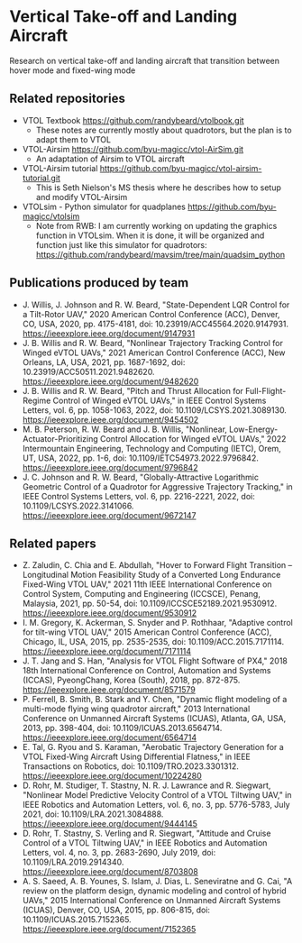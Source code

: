 # Vertical Take-off and Landing Aircraft
Research on vertical take-off and landing aircraft that transition between hover mode and fixed-wing mode

## Related repositories
 - VTOL Textbook  https://github.com/randybeard/vtolbook.git
    - These notes are currently mostly about quadrotors, but the plan is to adapt them to VTOL
 - VTOL-Airsim https://github.com/byu-magicc/vtol-AirSim.git
    - An adaptation of Airsim to VTOL aircraft
 - VTOL-Airsim tutorial  https://github.com/byu-magicc/vtol-airsim-tutorial.git
   - This is Seth Nielson's MS thesis where he describes how to setup and modify VTOL-Airsim
 - VTOLsim - Python simulator for quadplanes https://github.com/byu-magicc/vtolsim
   -  Note from RWB:  I am currently working on updating the graphics function in VTOLsim.  When it is done, it will be organized and function just like this simulator for quadrotors:  https://github.com/randybeard/mavsim/tree/main/quadsim_python 

## Publications produced by team
 - J. Willis, J. Johnson and R. W. Beard, "State-Dependent LQR Control for a Tilt-Rotor UAV," 2020 American Control Conference (ACC), Denver, CO, USA, 2020, pp. 4175-4181, doi: 10.23919/ACC45564.2020.9147931. https://ieeexplore.ieee.org/document/9147931
 - J. B. Willis and R. W. Beard, "Nonlinear Trajectory Tracking Control for Winged eVTOL UAVs," 2021 American Control Conference (ACC), New Orleans, LA, USA, 2021, pp. 1687-1692, doi: 10.23919/ACC50511.2021.9482620. https://ieeexplore.ieee.org/document/9482620
 - J. B. Willis and R. W. Beard, "Pitch and Thrust Allocation for Full-Flight-Regime Control of Winged eVTOL UAVs," in IEEE Control Systems Letters, vol. 6, pp. 1058-1063, 2022, doi: 10.1109/LCSYS.2021.3089130. https://ieeexplore.ieee.org/document/9454502
 - M. B. Peterson, R. W. Beard and J. B. Willis, "Nonlinear, Low-Energy-Actuator-Prioritizing Control Allocation for Winged eVTOL UAVs," 2022 Intermountain Engineering, Technology and Computing (IETC), Orem, UT, USA, 2022, pp. 1-6, doi: 10.1109/IETC54973.2022.9796842. https://ieeexplore.ieee.org/document/9796842
 - J. C. Johnson and R. W. Beard, "Globally-Attractive Logarithmic Geometric Control of a Quadrotor for Aggressive Trajectory Tracking," in IEEE Control Systems Letters, vol. 6, pp. 2216-2221, 2022, doi: 10.1109/LCSYS.2022.3141066. https://ieeexplore.ieee.org/document/9672147

## Related papers
- Z. Zaludin, C. Chia and E. Abdullah, "Hover to Forward Flight Transition – Longitudinal Motion Feasibility Study of a Converted Long Endurance Fixed-Wing VTOL UAV," 2021 11th IEEE International Conference on Control System, Computing and Engineering (ICCSCE), Penang, Malaysia, 2021, pp. 50-54, doi: 10.1109/ICCSCE52189.2021.9530912. https://ieeexplore.ieee.org/document/9530912
- I. M. Gregory, K. Ackerman, S. Snyder and P. Rothhaar, "Adaptive control for tilt-wing VTOL UAV," 2015 American Control Conference (ACC), Chicago, IL, USA, 2015, pp. 2535-2535, doi: 10.1109/ACC.2015.7171114.  https://ieeexplore.ieee.org/document/7171114
- J. T. Jang and S. Han, "Analysis for VTOL Flight Software of PX4," 2018 18th International Conference on Control, Automation and Systems (ICCAS), PyeongChang, Korea (South), 2018, pp. 872-875.  https://ieeexplore.ieee.org/document/8571579
- P. Ferrell, B. Smith, B. Stark and Y. Chen, "Dynamic flight modeling of a multi-mode flying wing quadrotor aircraft," 2013 International Conference on Unmanned Aircraft Systems (ICUAS), Atlanta, GA, USA, 2013, pp. 398-404, doi: 10.1109/ICUAS.2013.6564714.  https://ieeexplore.ieee.org/document/6564714
- E. Tal, G. Ryou and S. Karaman, "Aerobatic Trajectory Generation for a VTOL Fixed-Wing Aircraft Using Differential Flatness," in IEEE Transactions on Robotics, doi: 10.1109/TRO.2023.3301312.  https://ieeexplore.ieee.org/document/10224280
- D. Rohr, M. Studiger, T. Stastny, N. R. J. Lawrance and R. Siegwart, "Nonlinear Model Predictive Velocity Control of a VTOL Tiltwing UAV," in IEEE Robotics and Automation Letters, vol. 6, no. 3, pp. 5776-5783, July 2021, doi: 10.1109/LRA.2021.3084888.  https://ieeexplore.ieee.org/document/9444145
- D. Rohr, T. Stastny, S. Verling and R. Siegwart, "Attitude and Cruise Control of a VTOL Tiltwing UAV," in IEEE Robotics and Automation Letters, vol. 4, no. 3, pp. 2683-2690, July 2019, doi: 10.1109/LRA.2019.2914340.  https://ieeexplore.ieee.org/document/8703808
- A. S. Saeed, A. B. Younes, S. Islam, J. Dias, L. Seneviratne and G. Cai, "A review on the platform design, dynamic modeling and control of hybrid UAVs," 2015 International Conference on Unmanned Aircraft Systems (ICUAS), Denver, CO, USA, 2015, pp. 806-815, doi: 10.1109/ICUAS.2015.7152365.  https://ieeexplore.ieee.org/document/7152365
  
